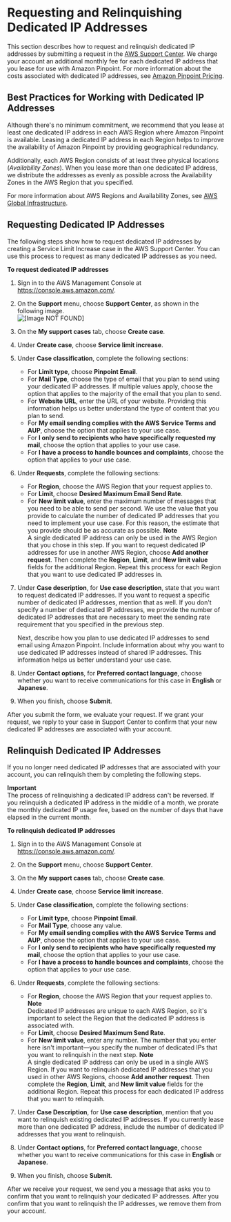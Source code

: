 # Requesting and Relinquishing Dedicated IP Addresses<a name="channels-email-dedicated-ips-case"></a>

This section describes how to request and relinquish dedicated IP addresses by submitting a request in the [AWS Support Center](https://console.aws.amazon.com/support/home#/)\. We charge your account an additional monthly fee for each dedicated IP address that you lease for use with Amazon Pinpoint\. For more information about the costs associated with dedicated IP addresses, see [Amazon Pinpoint Pricing](https://aws.amazon.com/pinpoint/pricing/#Optional_Charges)\.

## Best Practices for Working with Dedicated IP Addresses<a name="channels-email-dedicated-ips-case-best-practices"></a>

Although there's no minimum commitment, we recommend that you lease at least one dedicated IP address in each AWS Region where Amazon Pinpoint is available\. Leasing a dedicated IP address in each Region helps to improve the availability of Amazon Pinpoint by providing geographical redundancy\.

Additionally, each AWS Region consists of at least three physical locations \(*Availability Zones*\)\. When you lease more than one dedicated IP address, we distribute the addresses as evenly as possible across the Availability Zones in the AWS Region that you specified\.

For more information about AWS Regions and Availability Zones, see [AWS Global Infrastructure](https://aws.amazon.com/about-aws/global-infrastructure/)\.

## Requesting Dedicated IP Addresses<a name="channels-email-dedicated-ips-case-request"></a>

The following steps show how to request dedicated IP addresses by creating a Service Limit Increase case in the AWS Support Center\. You can use this process to request as many dedicated IP addresses as you need\.

**To request dedicated IP addresses**

1. Sign in to the AWS Management Console at [https://console\.aws\.amazon\.com/](https://console.aws.amazon.com/)\.

1. On the **Support** menu, choose **Support Center**, as shown in the following image\.  
![\[Image NOT FOUND\]](http://docs.aws.amazon.com/pinpoint/latest/userguide/images/console_region_selector.png)

1. On the **My support cases** tab, choose **Create case**\.

1. Under **Create case**, choose **Service limit increase**\.

1. Under **Case classification**, complete the following sections:
   + For **Limit type**, choose **Pinpoint Email**\.
   + For **Mail Type**, choose the type of email that you plan to send using your dedicated IP addresses\. If multiple values apply, choose the option that applies to the majority of the email that you plan to send\.
   + For **Website URL**, enter the URL of your website\. Providing this information helps us better understand the type of content that you plan to send\.
   + For **My email sending complies with the AWS Service Terms and AUP**, choose the option that applies to your use case\.
   + For **I only send to recipients who have specifically requested my mail**, choose the option that applies to your use case\.
   + For **I have a process to handle bounces and complaints**, choose the option that applies to your use case\.

1. Under **Requests**, complete the following sections:
   + For **Region**, choose the AWS Region that your request applies to\.
   + For **Limit**, choose **Desired Maximum Email Send Rate**\.
   + For **New limit value**, enter the maximum number of messages that you need to be able to send per second\. We use the value that you provide to calculate the number of dedicated IP addresses that you need to implement your use case\. For this reason, the estimate that you provide should be as accurate as possible\.
**Note**  
A single dedicated IP address can only be used in the AWS Region that you chose in this step\. If you want to request dedicated IP addresses for use in another AWS Region, choose **Add another request**\. Then complete the **Region**, **Limit**, and **New limit value** fields for the additional Region\. Repeat this process for each Region that you want to use dedicated IP addresses in\.

1. Under **Case description**, for **Use case description**, state that you want to request dedicated IP addresses\. If you want to request a specific number of dedicated IP addresses, mention that as well\. If you don't specify a number of dedicated IP addresses, we provide the number of dedicated IP addresses that are necessary to meet the sending rate requirement that you specified in the previous step\.

   Next, describe how you plan to use dedicated IP addresses to send email using Amazon Pinpoint\. Include information about why you want to use dedicated IP addresses instead of shared IP addresses\. This information helps us better understand your use case\.

1. Under **Contact options**, for **Preferred contact language**, choose whether you want to receive communications for this case in **English** or **Japanese**\.

1. When you finish, choose **Submit**\.

After you submit the form, we evaluate your request\. If we grant your request, we reply to your case in Support Center to confirm that your new dedicated IP addresses are associated with your account\. 

## Relinquish Dedicated IP Addresses<a name="channels-email-dedicated-ips-case-relinquish"></a>

If you no longer need dedicated IP addresses that are associated with your account, you can relinquish them by completing the following steps\.

**Important**  
The process of relinquishing a dedicated IP address can't be reversed\. If you relinquish a dedicated IP address in the middle of a month, we prorate the monthly dedicated IP usage fee, based on the number of days that have elapsed in the current month\.

**To relinquish dedicated IP addresses**

1. Sign in to the AWS Management Console at [https://console\.aws\.amazon\.com/](https://console.aws.amazon.com/)\.

1. On the **Support** menu, choose **Support Center**\.

1. On the **My support cases** tab, choose **Create case**\.

1. Under **Create case**, choose **Service limit increase**\.

1. Under **Case classification**, complete the following sections:
   + For **Limit type**, choose **Pinpoint Email**\.
   + For **Mail Type**, choose any value\. 
   + For **My email sending complies with the AWS Service Terms and AUP**, choose the option that applies to your use case\.
   + For **I only send to recipients who have specifically requested my mail**, choose the option that applies to your use case\.
   + For **I have a process to handle bounces and complaints**, choose the option that applies to your use case\.

1. Under **Requests**, complete the following sections:
   + For **Region**, choose the AWS Region that your request applies to\.
**Note**  
Dedicated IP addresses are unique to each AWS Region, so it's important to select the Region that the dedicated IP address is associated with\.
   + For **Limit**, choose **Desired Maximum Send Rate**\.
   + For **New limit value**, enter any number\. The number that you enter here isn't important—you specify the number of dedicated IPs that you want to relinquish in the next step\.
**Note**  
A single dedicated IP address can only be used in a single AWS Region\. If you want to relinquish dedicated IP addresses that you used in other AWS Regions, choose **Add another request**\. Then complete the **Region**, **Limit**, and **New limit value** fields for the additional Region\. Repeat this process for each dedicated IP address that you want to relinquish\.

1. Under **Case Description**, for **Use case description**, mention that you want to relinquish existing dedicated IP addresses\. If you currently lease more than one dedicated IP address, include the number of dedicated IP addresses that you want to relinquish\.

1. Under **Contact options**, for **Preferred contact language**, choose whether you want to receive communications for this case in **English** or **Japanese**\.

1. When you finish, choose **Submit**\.

After we receive your request, we send you a message that asks you to confirm that you want to relinquish your dedicated IP addresses\. After you confirm that you want to relinquish the IP addresses, we remove them from your account\.